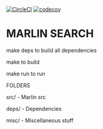 [![CircleCI](https://circleci.com/gh/marlinsearch/marlin.svg?style=svg)](https://circleci.com/gh/marlinsearch/marlin) [![codecov](https://codecov.io/gh/marlinsearch/marlin/branch/master/graph/badge.svg)](https://codecov.io/gh/marlinsearch/marlin)

# MARLIN SEARCH
make deps to build all dependencies

make to build

make run to run


FOLDERS

src/ - Marlin src

deps/ - Dependencies

misc/ - Miscellaneous stuff



